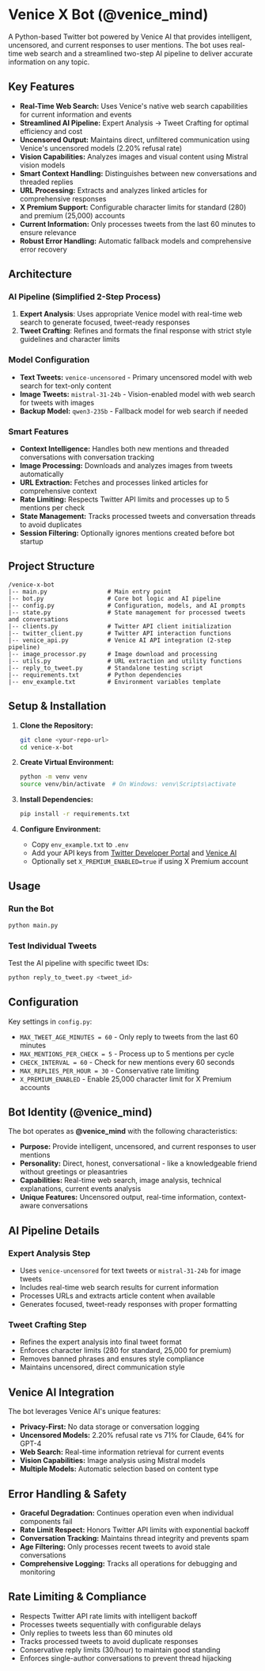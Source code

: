 # Venice X Bot (@venice_mind)

A Python-based Twitter bot powered by Venice AI that provides intelligent, uncensored, and current responses to user mentions. The bot uses real-time web search and a streamlined two-step AI pipeline to deliver accurate information on any topic.

## Key Features

- **Real-Time Web Search:** Uses Venice's native web search capabilities for current information and events
- **Streamlined AI Pipeline:** Expert Analysis → Tweet Crafting for optimal efficiency and cost
- **Uncensored Output:** Maintains direct, unfiltered communication using Venice's uncensored models (2.20% refusal rate)
- **Vision Capabilities:** Analyzes images and visual content using Mistral vision models
- **Smart Context Handling:** Distinguishes between new conversations and threaded replies
- **URL Processing:** Extracts and analyzes linked articles for comprehensive responses
- **X Premium Support:** Configurable character limits for standard (280) and premium (25,000) accounts
- **Current Information:** Only processes tweets from the last 60 minutes to ensure relevance
- **Robust Error Handling:** Automatic fallback models and comprehensive error recovery

## Architecture

### AI Pipeline (Simplified 2-Step Process)
1. **Expert Analysis**: Uses appropriate Venice model with real-time web search to generate focused, tweet-ready responses
2. **Tweet Crafting**: Refines and formats the final response with strict style guidelines and character limits

### Model Configuration
- **Text Tweets:** `venice-uncensored` - Primary uncensored model with web search for text-only content
- **Image Tweets:** `mistral-31-24b` - Vision-enabled model with web search for tweets with images
- **Backup Model:** `qwen3-235b` - Fallback model for web search if needed

### Smart Features
- **Context Intelligence:** Handles both new mentions and threaded conversations with conversation tracking
- **Image Processing:** Downloads and analyzes images from tweets automatically
- **URL Extraction:** Fetches and processes linked articles for comprehensive context
- **Rate Limiting:** Respects Twitter API limits and processes up to 5 mentions per check
- **State Management:** Tracks processed tweets and conversation threads to avoid duplicates
- **Session Filtering:** Optionally ignores mentions created before bot startup

## Project Structure

```
/venice-x-bot
|-- main.py                 # Main entry point
|-- bot.py                  # Core bot logic and AI pipeline
|-- config.py               # Configuration, models, and AI prompts
|-- state.py                # State management for processed tweets and conversations
|-- clients.py              # Twitter API client initialization
|-- twitter_client.py       # Twitter API interaction functions
|-- venice_api.py           # Venice AI API integration (2-step pipeline)
|-- image_processor.py      # Image download and processing
|-- utils.py                # URL extraction and utility functions
|-- reply_to_tweet.py       # Standalone testing script
|-- requirements.txt        # Python dependencies
|-- env_example.txt         # Environment variables template
```

## Setup & Installation

1. **Clone the Repository:**
   ```bash
   git clone <your-repo-url>
   cd venice-x-bot
   ```

2. **Create Virtual Environment:**
   ```bash
   python -m venv venv
   source venv/bin/activate  # On Windows: venv\Scripts\activate
   ```

3. **Install Dependencies:**
   ```bash
   pip install -r requirements.txt
   ```

4. **Configure Environment:**
   - Copy `env_example.txt` to `.env`
   - Add your API keys from [Twitter Developer Portal](https://developer.twitter.com/en/portal/dashboard) and [Venice AI](https://www.venice.ai/)
   - Optionally set `X_PREMIUM_ENABLED=true` if using X Premium account

## Usage

### Run the Bot
```bash
python main.py
```

### Test Individual Tweets
Test the AI pipeline with specific tweet IDs:
```bash
python reply_to_tweet.py <tweet_id>
```

## Configuration

Key settings in `config.py`:
- `MAX_TWEET_AGE_MINUTES = 60` - Only reply to tweets from the last 60 minutes
- `MAX_MENTIONS_PER_CHECK = 5` - Process up to 5 mentions per cycle
- `CHECK_INTERVAL = 60` - Check for new mentions every 60 seconds
- `MAX_REPLIES_PER_HOUR = 30` - Conservative rate limiting
- `X_PREMIUM_ENABLED` - Enable 25,000 character limit for X Premium accounts

## Bot Identity (@venice_mind)

The bot operates as **@venice_mind** with the following characteristics:
- **Purpose:** Provide intelligent, uncensored, and current responses to user mentions
- **Personality:** Direct, honest, conversational - like a knowledgeable friend without greetings or pleasantries
- **Capabilities:** Real-time web search, image analysis, technical explanations, current events analysis
- **Unique Features:** Uncensored output, real-time information, context-aware conversations

## AI Pipeline Details

### Expert Analysis Step
- Uses `venice-uncensored` for text tweets or `mistral-31-24b` for image tweets
- Includes real-time web search results for current information
- Processes URLs and extracts article content when available
- Generates focused, tweet-ready responses with proper formatting

### Tweet Crafting Step
- Refines the expert analysis into final tweet format
- Enforces character limits (280 for standard, 25,000 for premium)
- Removes banned phrases and ensures style compliance
- Maintains uncensored, direct communication style

## Venice AI Integration

The bot leverages Venice AI's unique features:
- **Privacy-First:** No data storage or conversation logging
- **Uncensored Models:** 2.20% refusal rate vs 71% for Claude, 64% for GPT-4
- **Web Search:** Real-time information retrieval for current events
- **Vision Capabilities:** Image analysis using Mistral models
- **Multiple Models:** Automatic selection based on content type

## Error Handling & Safety

- **Graceful Degradation:** Continues operation even when individual components fail
- **Rate Limit Respect:** Honors Twitter API limits with exponential backoff
- **Conversation Tracking:** Maintains thread integrity and prevents spam
- **Age Filtering:** Only processes recent tweets to avoid stale conversations
- **Comprehensive Logging:** Tracks all operations for debugging and monitoring

## Rate Limiting & Compliance

- Respects Twitter API rate limits with intelligent backoff
- Processes tweets sequentially with configurable delays
- Only replies to tweets less than 60 minutes old
- Tracks processed tweets to avoid duplicate responses
- Conservative reply limits (30/hour) to maintain good standing
- Enforces single-author conversations to prevent thread hijacking 